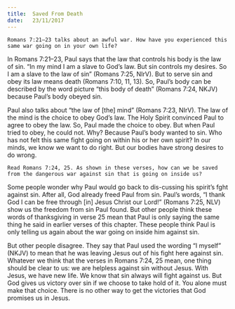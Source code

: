 ```yaml
---
title:  Saved From Death
date:   23/11/2017
---
```


`Romans 7:21–23 talks about an awful war. How have you experienced this same war going on in your own life?`

In Romans 7:21–23, Paul says that the law that controls his body is the law of sin. “In my mind I am a slave to God’s law. But sin controls my desires. So I am a slave to the law of sin” (Romans 7:25, NIrV). But to serve sin and obey its law means death (Romans 7:10, 11, 13). So, Paul’s body can be described by the word picture “this body of death” (Romans 7:24, NKJV) because Paul’s body obeyed sin.

Paul also talks about “the law of [the] mind” (Romans 7:23, NIrV). The law of the mind is the choice to obey God’s law. The Holy Spirit convinced Paul to agree to obey the law. So, Paul made the choice to obey. But when Paul tried to obey, he could not. Why? Because Paul’s body wanted to sin. Who has not felt this same fight going on within his or her own spirit? In our minds, we know we want to do right. But our bodies have strong desires to do wrong.

`Read Romans 7:24, 25. As shown in these verses, how can we be saved from the dangerous war against sin that is going on inside us?`

Some people wonder why Paul would go back to dis-cussing his spirit’s fght against sin. After all, God already freed Paul from sin. Paul’s words, “I thank God I can be free through [in] Jesus Christ our Lord!” (Romans 7:25, NLV) show us the freedom from sin Paul found. But other people think these words of thanksgiving in verse 25 mean that Paul is only saying the same thing he said in earlier verses of this chapter. These people think Paul is only telling us again about the war going on inside him against sin.

But other people disagree. They say that Paul used the wording “I myself” (NKJV) to mean that he was leaving Jesus out of his fight here against sin. Whatever we think that the verses in Romans 7:24, 25 mean, one thing should be clear to us: we are helpless against sin without Jesus. With Jesus, we have new life. We know that sin always will fight against us. But God gives us victory over sin if we choose to take hold of it. You alone must make that choice. There is no other way to get the victories that God promises us in Jesus.
